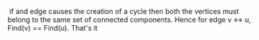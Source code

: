 ​ if and edge causes the creation of a cycle then both the vertices must belong to the same set of connected components. Hence for edge v <-> u, Find(v) == Find(u).
That's it

